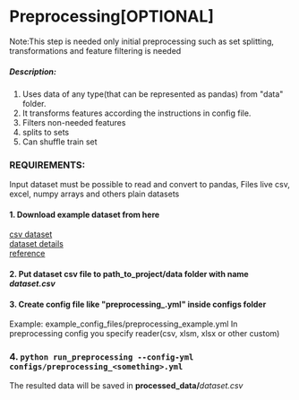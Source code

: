 # Preprocessing[OPTIONAL]
Note:This step is needed only initial preprocessing such as set splitting, transformations and feature filtering is needed

##### Description:
1. Uses data of any type(that can be represented as pandas) from "data" folder. 
2. It transforms features according the instructions in config file. 
3. Filters non-needed features
4. splits to sets
5. Can shuffle train set


### REQUIREMENTS:
Input dataset must be possible to read and convert to pandas, Files live csv, excel, numpy arrays and others plain datasets

#### 1. Download example dataset from here
[csv dataset](https://raw.githubusercontent.com/jbrownlee/Datasets/master/pima-indians-diabetes.data.csv) <br/>
[dataset details](https://raw.githubusercontent.com/jbrownlee/Datasets/master/pima-indians-diabetes.names) <br/>
[reference](https://machinelearningmastery.com/tutorial-first-neural-network-python-keras/) <br/>
#### 2. Put dataset csv file to **path_to_project/data** folder with name _dataset.csv_

#### 3. Create config file like "preprocessing_<something>.yml" inside **configs** folder <br/>
Example: example_config_files/preprocessing_example.yml
In preprocessing config you specify reader(csv, xlsm, xlsx or other custom)

### 4. `python run_preprocessing --config-yml configs/preprocessing_<something>.yml`
The resulted data will be saved in **processed_data/**_dataset.csv_
